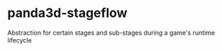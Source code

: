 # panda3d-stageflow
Abstraction for certain stages and sub-stages during a game's runtime lifecycle
